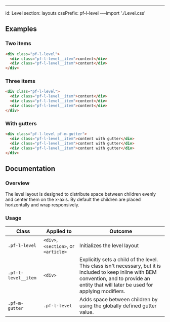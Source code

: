 ---
id: Level
section: layouts
cssPrefix: pf-l-level
---import './Level.css'

## Examples

### Two items

```html
<div class="pf-l-level">
  <div class="pf-l-level__item">content</div>
  <div class="pf-l-level__item">content</div>
</div>

```

### Three items

```html
<div class="pf-l-level">
  <div class="pf-l-level__item">content</div>
  <div class="pf-l-level__item">content</div>
  <div class="pf-l-level__item">content</div>
</div>

```

### With gutters

```html
<div class="pf-l-level pf-m-gutter">
  <div class="pf-l-level__item">content with gutter</div>
  <div class="pf-l-level__item">content with gutter</div>
  <div class="pf-l-level__item">content with gutter</div>
</div>

```

## Documentation

### Overview

The level layout is designed to distribute space between children evenly and center them on the x-axis. By default the children are placed horizontally and wrap responsively.

### Usage

| Class               | Applied to                           | Outcome                                                                                                                                                                                           |
| ------------------- | ------------------------------------ | ------------------------------------------------------------------------------------------------------------------------------------------------------------------------------------------------- |
| `.pf-l-level`       | `<div>`, `<section>`, or `<article>` | Initializes the level layout                                                                                                                                                                      |
| `.pf-l-level__item` | `<div>`                              | Explicitly sets a child of the level. This class isn't necessary, but it is included to keep inline with BEM convention, and to provide an entity that will later be used for applying modifiers. |
| `.pf-m-gutter`      | `.pf-l-level`                        | Adds space between children by using the globally defined gutter value.                                                                                                                           |
